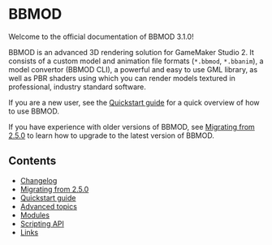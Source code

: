 # BBMOD
Welcome to the official documentation of BBMOD 3.1.0!

BBMOD is an advanced 3D rendering solution for GameMaker Studio 2. It consists
of a custom model and animation file formats (`*.bbmod`, `*.bbanim`), a model
convertor (BBMOD CLI), a powerful and easy to use GML library, as well as PBR
shaders using which you can render models textured in professional, industry
standard software.

If you are a new user, see the [Quickstart guide](./QuickstartGuide.html) for a
quick overview of how to use BBMOD.

If you have experience with older versions of BBMOD, see
[Migrating from 2.5.0](./MigratingFrom2.5.0.html) to learn how to upgrade to the
latest version of BBMOD.

## Contents
* [Changelog](./Changelog.html)
* [Migrating from 2.5.0](./MigratingFrom2.5.0.html)
* [Quickstart guide](./QuickstartGuide.html)
* [Advanced topics](./AdvancedTopics.html)
* [Modules](./Modules.html)
* [Scripting API](./ScriptingAPI.html)
* [Links](./Links.html)
